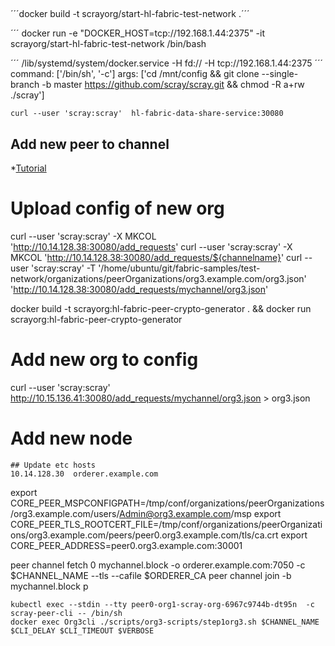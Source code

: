 ## 

´´´docker build -t scrayorg/start-hl-fabric-test-network .´´´

´´´
docker run -e "DOCKER_HOST=tcp://192.168.1.44:2375" -it scrayorg/start-hl-fabric-test-network /bin/bash

´´´
	/lib/systemd/system/docker.service
	-H fd:// -H tcp://192.168.1.44:2375
´´´
        command: ['/bin/sh', '-c']
        args: ['cd /mnt/config && git clone --single-branch -b master https://github.com/scray/scray.git && chmod -R a+rw ./scray']




```
curl --user 'scray:scray'  hl-fabric-data-share-service:30080
```

## Add new peer to channel
  *[Tutorial](https://hyperledger-fabric.readthedocs.io/en/latest/channel_update_tutorial.htmlhttps://hyperledger-fabric.readthedocs.io/en/latest/channel_update_tutorial.html)

# Upload config of new org 
curl --user 'scray:scray' -X MKCOL 'http://10.14.128.38:30080/add_requests'
curl --user 'scray:scray' -X MKCOL 'http://10.14.128.38:30080/add_requests/${channelname}'
curl --user 'scray:scray' -T  '/home/ubuntu/git/fabric-samples/test-network/organizations/peerOrganizations/org3.example.com/org3.json' 'http://10.14.128.38:30080/add_requests/mychannel/org3.json'


docker build -t scrayorg:hl-fabric-peer-crypto-generator . && docker run scrayorg:hl-fabric-peer-crypto-generator

# Add new org to config

curl --user 'scray:scray' http://10.15.136.41:30080/add_requests/mychannel/org3.json > org3.json

# Add new node
	## Update etc hosts
	10.14.128.30  orderer.example.com

export CORE_PEER_MSPCONFIGPATH=/tmp/conf/organizations/peerOrganizations/org3.example.com/users/Admin@org3.example.com/msp
export CORE_PEER_TLS_ROOTCERT_FILE=/tmp/conf/organizations/peerOrganizations/org3.example.com/peers/peer0.org3.example.com/tls/ca.crt
export CORE_PEER_ADDRESS=peer0.org3.example.com:30001



peer channel fetch 0 mychannel.block -o orderer.example.com:7050 -c $CHANNEL_NAME --tls --cafile $ORDERER_CA
peer channel join -b mychannel.block
p
	
	
	kubectl exec --stdin --tty peer0-org1-scray-org-6967c9744b-dt95n  -c scray-peer-cli -- /bin/sh
	docker exec Org3cli ./scripts/org3-scripts/step1org3.sh $CHANNEL_NAME $CLI_DELAY $CLI_TIMEOUT $VERBOSE
	
